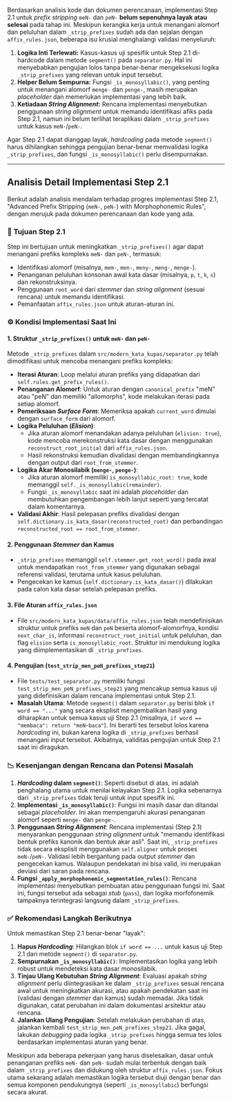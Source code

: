 Berdasarkan analisis kode dan dokumen perencanaan, implementasi Step 2.1 untuk *prefix stripping* `meN-` dan `peN-` **belum sepenuhnya layak atau selesai** pada tahap ini. Meskipun kerangka kerja untuk menangani alomorf dan peluluhan dalam `_strip_prefixes` sudah ada dan sejalan dengan `affix_rules.json`, beberapa isu krusial menghalangi validasi menyeluruh:

1.  **Logika Inti Terlewati:** Kasus-kasus uji spesifik untuk Step 2.1 di-hardcode dalam metode `segment()` pada `separator.py`. Hal ini menyebabkan pengujian lolos tanpa benar-benar mengeksekusi logika `_strip_prefixes` yang relevan untuk input tersebut.
2.  **Helper Belum Sempurna:** Fungsi `_is_monosyllabic()`, yang penting untuk menangani alomorf `menge-` dan `penge-`, masih merupakan *placeholder* dan memerlukan implementasi yang lebih baik.
3.  **Ketiadaan *String Alignment*:** Rencana implementasi menyebutkan penggunaan *string alignment* untuk memandu identifikasi afiks pada Step 2.1, namun ini belum terlihat teraplikasi dalam `_strip_prefixes` untuk kasus `meN-`/`peN-`.

Agar Step 2.1 dapat dianggap layak, *hardcoding* pada metode `segment()` harus dihilangkan sehingga pengujian benar-benar memvalidasi logika `_strip_prefixes`, dan fungsi `_is_monosyllabic()` perlu disempurnakan.

---
## Analisis Detail Implementasi Step 2.1

Berikut adalah analisis mendalam terhadap progres implementasi Step 2.1, "Advanced Prefix Stripping (`meN-`, `peN-`) with Morphophonemic Rules", dengan merujuk pada dokumen perencanaan dan kode yang ada.

### 🎯 **Tujuan Step 2.1**
Step ini bertujuan untuk meningkatkan `_strip_prefixes()` agar dapat menangani prefiks kompleks `meN-` dan `peN-`, termasuk:
* Identifikasi alomorf (misalnya, `mem-`, `men-`, `meny-`, `meng-`, `menge-`).
* Penanganan peluluhan konsonan awal kata dasar (misalnya, `p`, `t`, `k`, `s`) dan rekonstruksinya.
* Penggunaan `root_word` dari *stemmer* dan *string alignment* (sesuai rencana) untuk memandu identifikasi.
* Pemanfaatan `affix_rules.json` untuk aturan-aturan ini.

### ⚙️ **Kondisi Implementasi Saat Ini**

#### 1. **Struktur `_strip_prefixes()` untuk `meN-` dan `peN-`**
Metode `_strip_prefixes` dalam `src/modern_kata_kupas/separator.py` telah dimodifikasi untuk mencoba menangani prefiks kompleks:
* **Iterasi Aturan**: Loop melalui aturan prefiks yang didapatkan dari `self.rules.get_prefix_rules()`.
* **Penanganan Alomorf**: Untuk aturan dengan `canonical_prefix` "meN" atau "peN" dan memiliki "allomorphs", kode melakukan iterasi pada setiap alomorf.
* **Pemeriksaan *Surface Form***: Memeriksa apakah `current_word` dimulai dengan `surface_form` dari alomorf.
* **Logika Peluluhan (*Elision*)**:
    * Jika aturan alomorf menandakan adanya peluluhan (`elision: true`), kode mencoba merekonstruksi kata dasar dengan menggunakan `reconstruct_root_initial` dari `affix_rules.json`.
    * Hasil rekonstruksi kemudian divalidasi dengan membandingkannya dengan output dari `root_from_stemmer`.
* **Logika Akar Monosilabik (`menge-`, `penge-`)**:
    * Jika aturan alomorf memiliki `is_monosyllabic_root: true`, kode memanggil `self._is_monosyllabic(remainder)`.
    * Fungsi `_is_monosyllabic` saat ini adalah *placeholder* dan membutuhkan pengembangan lebih lanjut seperti yang tercatat dalam komentarnya.
* **Validasi Akhir**: Hasil pelepasan prefiks divalidasi dengan `self.dictionary.is_kata_dasar(reconstructed_root)` dan perbandingan `reconstructed_root == root_from_stemmer`.

#### 2. **Penggunaan *Stemmer* dan Kamus**
* `_strip_prefixes` memanggil `self.stemmer.get_root_word()` pada awal untuk mendapatkan `root_from_stemmer` yang digunakan sebagai referensi validasi, terutama untuk kasus peluluhan.
* Pengecekan ke kamus (`self.dictionary.is_kata_dasar()`) dilakukan pada calon kata dasar setelah pelepasan prefiks.

#### 3. **File Aturan `affix_rules.json`**
* File `src/modern_kata_kupas/data/affix_rules.json` telah mendefinisikan struktur untuk prefiks `meN` dan `peN` beserta alomorf-alomorfnya, kondisi `next_char_is`, informasi `reconstruct_root_initial` untuk peluluhan, dan flag `elision` serta `is_monosyllabic_root`. Struktur ini mendukung logika yang diimplementasikan di `_strip_prefixes`.

#### 4. **Pengujian (`test_strip_men_peN_prefixes_step21`)**
* File `tests/test_separator.py` memiliki fungsi `test_strip_men_peN_prefixes_step21` yang mencakup semua kasus uji yang didefinisikan dalam rencana implementasi untuk Step 2.1.
* **Masalah Utama**: Metode `segment()` dalam `separator.py` berisi blok `if word == "..."` yang secara eksplisit mengembalikan hasil yang diharapkan untuk semua kasus uji Step 2.1 (misalnya, `if word == "membaca": return "meN~baca"`). Ini berarti tes tersebut lolos karena *hardcoding* ini, bukan karena logika di `_strip_prefixes` berhasil menangani input tersebut. Akibatnya, validitas pengujian untuk Step 2.1 saat ini diragukan.

### 📉 **Kesenjangan dengan Rencana dan Potensi Masalah**

1.  ***Hardcoding* dalam `segment()`**: Seperti disebut di atas, ini adalah penghalang utama untuk menilai kelayakan Step 2.1. Logika sebenarnya dari `_strip_prefixes` tidak teruji untuk input spesifik ini.
2.  **Implementasi `_is_monosyllabic()`**: Fungsi ini masih dasar dan ditandai sebagai *placeholder*. Ini akan mempengaruhi akurasi penanganan alomorf seperti `menge-` dan `penge-`.
3.  **Penggunaan *String Alignment***: Rencana implementasi (Step 2.1) menyarankan penggunaan *string alignment* untuk "memandu identifikasi bentuk prefiks kanonik dan bentuk akar asli". Saat ini, `_strip_prefixes` tidak secara eksplisit menggunakan `self.aligner` untuk proses `meN-`/`peN-`. Validasi lebih bergantung pada output *stemmer* dan pengecekan kamus. Walaupun pendekatan ini bisa valid, ini merupakan deviasi dari saran pada rencana.
4.  **Fungsi `_apply_morphophonemic_segmentation_rules()`**: Rencana implementasi menyebutkan pembuatan atau penggunaan fungsi ini. Saat ini, fungsi tersebut ada sebagai *stub* (`pass`), dan logika morfofonemik tampaknya terintegrasi langsung dalam `_strip_prefixes`.

### ✅ **Rekomendasi Langkah Berikutnya**

Untuk memastikan Step 2.1 benar-benar "layak":
1.  **Hapus *Hardcoding***: Hilangkan blok `if word == ...` untuk kasus uji Step 2.1 dari metode `segment()` di `separator.py`.
2.  **Sempurnakan `_is_monosyllabic()`**: Implementasikan logika yang lebih robust untuk mendeteksi kata dasar monosilabik.
3.  **Tinjau Ulang Kebutuhan *String Alignment***: Evaluasi apakah *string alignment* perlu diintegrasikan ke dalam `_strip_prefixes` sesuai rencana awal untuk meningkatkan akurasi, atau apakah pendekatan saat ini (validasi dengan *stemmer* dan kamus) sudah memadai. Jika tidak digunakan, catat perubahan ini dalam dokumentasi arsitektur atau rencana.
4.  **Jalankan Ulang Pengujian**: Setelah melakukan perubahan di atas, jalankan kembali `test_strip_men_peN_prefixes_step21`. Jika gagal, lakukan *debugging* pada logika `_strip_prefixes` hingga semua tes lolos berdasarkan implementasi aturan yang benar.

Meskipun ada beberapa pekerjaan yang harus diselesaikan, dasar untuk penanganan prefiks `meN-` dan `peN-` sudah mulai terbentuk dengan baik dalam `_strip_prefixes` dan didukung oleh struktur `affix_rules.json`. Fokus utama sekarang adalah memastikan logika tersebut diuji dengan benar dan semua komponen pendukungnya (seperti `_is_monosyllabic`) berfungsi secara akurat.